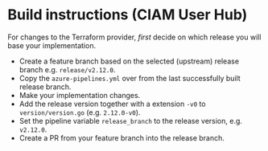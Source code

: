 # Build instructions (CIAM User Hub)

For changes to the Terraform provider, *first* decide on which release you will base your implementation.

* Create a feature branch based on the selected (upstream) release branch e.g. `release/v2.12.0`.
* Copy the `azure-pipelines.yml` over from the last successfully built release branch.
* Make your implementation changes.
* Add the release version together with a extension `-v0` to `version/version.go` (e.g. `2.12.0-v0`).
* Set the pipeline variable `release_branch` to the release version, e.g. `v2.12.0`.
* Create a PR from your feature branch into the release branch.

